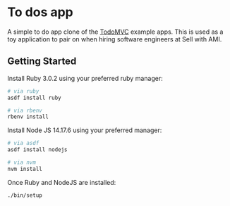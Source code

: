 # To dos app

A simple to do app clone of the [TodoMVC](https://todomvc.com/) example apps. This is used as a toy application to pair on when hiring software engineers at Sell with AMI.

## Getting Started
Install Ruby 3.0.2 using your preferred ruby manager:
``` sh
# via ruby
asdf install ruby

# via rbenv
rbenv install
```

Install Node JS 14.17.6 using your preferred manager:
``` sh
# via asdf
asdf install nodejs

# via nvm
nvm install
```

Once Ruby and NodeJS are installed:
```sh
./bin/setup
```
